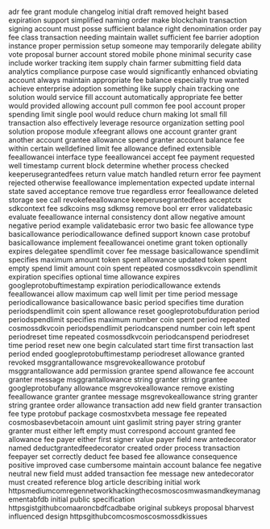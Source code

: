 adr fee grant module changelog initial draft removed height based expiration support simplified naming order make blockchain transaction signing account must posse sufficient balance right denomination order pay fee class transaction needing maintain wallet sufficient fee barrier adoption instance proper permission setup someone may temporarily delegate ability vote proposal burner account stored mobile phone minimal security case include worker tracking item supply chain farmer submitting field data analytics compliance purpose case would significantly enhanced obviating account always maintain appropriate fee balance especially true wanted achieve enterprise adoption something like supply chain tracking one solution would service fill account automatically appropriate fee better would provided allowing account pull common fee pool account proper spending limit single pool would reduce churn making lot small fill transaction also effectively leverage resource organization setting pool solution propose module xfeegrant allows one account granter grant another account grantee allowance spend granter account balance fee within certain welldefined limit fee allowance defined extensible feeallowancei interface type feeallowancei accept fee payment requested well timestamp current block determine whether process checked keeperusegrantedfees return value match handled return error fee payment rejected otherwise feeallowance implementation expected update internal state saved acceptance remove true regardless error feeallowance deleted storage see call revokefeeallowance keeperusegrantedfees acceptctx sdkcontext fee sdkcoins msg sdkmsg remove bool err error validatebasic evaluate feeallowance internal consistency dont allow negative amount negative period example validatebasic error two basic fee allowance type basicallowance periodicallowance defined support known case protobuf basicallowance implement feeallowancei onetime grant token optionally expires delegatee spendlimit cover fee message basicallowance spendlimit specifies maximum amount token spent allowance updated token spent empty spend limit amount coin spent repeated cosmossdkvcoin spendlimit expiration specifies optional time allowance expires googleprotobuftimestamp expiration periodicallowance extends feeallowancei allow maximum cap well limit per time period message periodicallowance basicallowance basic period specifies time duration periodspendlimit coin spent allowance reset googleprotobufduration period periodspendlimit specifies maximum number coin spent period repeated cosmossdkvcoin periodspendlimit periodcanspend number coin left spent periodreset time repeated cosmossdkvcoin periodcanspend periodreset time period reset new one begin calculated start time first transaction last period ended googleprotobuftimestamp periodreset allowance granted revoked msggrantallowance msgrevokeallowance protobuf msggrantallowance add permission grantee spend allowance fee account granter message msggrantallowance string granter string grantee googleprotobufany allowance msgrevokeallowance remove existing feeallowance granter grantee message msgrevokeallowance string granter string grantee order allowance transaction add new field granter transaction fee type protobuf package cosmostxvbeta message fee repeated cosmosbasevbetacoin amount uint gaslimit string payer string granter granter must either left empty must correspond account granted fee allowance fee payer either first signer value payer field new antedecorator named deductgrantedfeedecorator created order process transaction feepayer set correctly deduct fee based fee allowance consequence positive improved case cumbersome maintain account balance fee negative neutral new field must added transaction fee message new antedecorator must created reference blog article describing initial work httpsmediumcomregennetworkhackingthecosmoscosmwasmandkeymanagementabfdb initial public specification httpsgistgithubcomaaroncbdfcadbabe original subkeys proposal bharvest influenced design httpsgithubcomcosmoscosmossdkissues